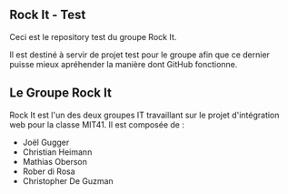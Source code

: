 ## Rock It - Test

Ceci est le repository test du groupe Rock It.

Il est destiné à servir de projet test pour le groupe afin que ce dernier puisse mieux apréhender la manière dont GitHub fonctionne.

## Le Groupe Rock It

Rock It est l'un des deux groupes IT travaillant sur le projet d'intégration web pour la classe MIT41.
Il est composée de : 
* Joël Gugger
* Christian Heimann
* Mathias Oberson
* Rober di Rosa
* Christopher De Guzman
